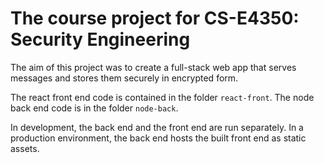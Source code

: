 # The course project for CS-E4350: Security Engineering
The aim of this project was to create a full-stack web app that serves messages and stores them securely in encrypted form.

The react front end code is contained in the folder `react-front`. The node back end code is in the folder `node-back`.

In development, the back end and the front end are run separately. In a production environment, the back end hosts the built front end as static assets.